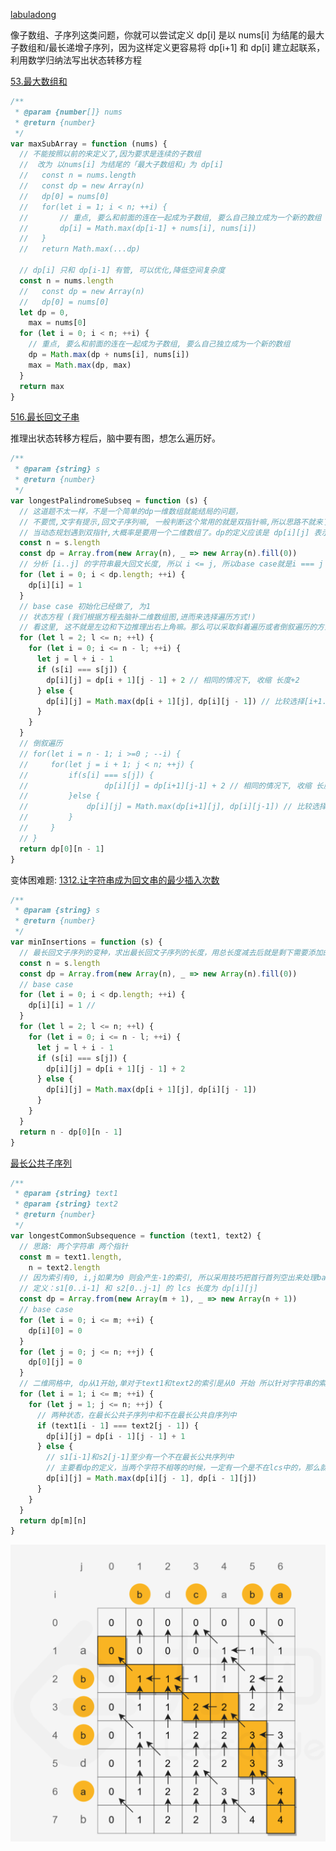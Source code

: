 [labuladong](https://labuladong.github.io/algo/3/24/75/)

像子数组、子序列这类问题，你就可以尝试定义 dp[i] 是以 nums[i] 为结尾的最大子数组和/最长递增子序列，因为这样定义更容易将 dp[i+1] 和 dp[i] 建立起联系，利用数学归纳法写出状态转移方程

[53.最大数组和](https://leetcode.cn/problems/maximum-subarray/)

```js
/**
 * @param {number[]} nums
 * @return {number}
 */
var maxSubArray = function (nums) {
  // 不能按照以前的来定义了,因为要求是连续的子数组
  //  改为 以nums[i] 为结尾的「最大子数组和」为 dp[i]
  //   const n = nums.length
  //   const dp = new Array(n)
  //   dp[0] = nums[0]
  //   for(let i = 1; i < n; ++i) {
  //       // 重点, 要么和前面的连在一起成为子数组, 要么自己独立成为一个新的数组
  //       dp[i] = Math.max(dp[i-1] + nums[i], nums[i])
  //   }
  //   return Math.max(...dp)

  // dp[i] 只和 dp[i-1] 有管, 可以优化,降低空间复杂度
  const n = nums.length
  //   const dp = new Array(n)
  //   dp[0] = nums[0]
  let dp = 0,
    max = nums[0]
  for (let i = 0; i < n; ++i) {
    // 重点, 要么和前面的连在一起成为子数组, 要么自己独立成为一个新的数组
    dp = Math.max(dp + nums[i], nums[i])
    max = Math.max(dp, max)
  }
  return max
}
```

[516.最长回文子串](https://leetcode.cn/problems/longest-palindromic-subsequence/)

推理出状态转移方程后，脑中要有图，想怎么遍历好。

```js
/**
 * @param {string} s
 * @return {number}
 */
var longestPalindromeSubseq = function (s) {
  // 这道题不太一样，不是一个简单的dp一维数组就能结局的问题，
  // 不要慌,文字有提示,回文子序列嘛, 一般判断这个常用的就是双指针嘛,所以思路不就来了吗?
  // 当动态规划遇到双指针,大概率是要用一个二维数组了。dp的定义应该是 dp[i][j] 表示i~j的字符串最大回文串长度
  const n = s.length
  const dp = Array.from(new Array(n), _ => new Array(n).fill(0))
  // 分析 [i..j] 的字符串最大回文长度, 所以 i <= j, 所以base case就是i === j 的时候也就是dp[i][i] 为 1
  for (let i = 0; i < dp.length; ++i) {
    dp[i][i] = 1
  }
  // base case 初始化已经做了, 为1
  // 状态方程 (我们根据方程去脑补二维数组图,进而来选择遍历方式!)
  // 看这里, 这不就是左边和下边推理出右上角嘛。那么可以采取斜着遍历或者倒叙遍历的方式来求解
  for (let l = 2; l <= n; ++l) {
    for (let i = 0; i <= n - l; ++i) {
      let j = l + i - 1
      if (s[i] === s[j]) {
        dp[i][j] = dp[i + 1][j - 1] + 2 // 相同的情况下, 收缩 长度+2
      } else {
        dp[i][j] = Math.max(dp[i + 1][j], dp[i][j - 1]) // 比较选择[i+1..j] 和[i..j-1]中较大的那个
      }
    }
  }
  // 倒叙遍历
  // for(let i = n - 1; i >=0 ; --i) {
  //     for(let j = i + 1; j < n; ++j) {
  //         if(s[i] === s[j]) {
  //                 dp[i][j] = dp[i+1][j-1] + 2 // 相同的情况下, 收缩 长度+2
  //         }else {
  //             dp[i][j] = Math.max(dp[i+1][j], dp[i][j-1]) // 比较选择[i+1..j] 和[i..j-1]中较大的那个
  //         }
  //     }
  // }
  return dp[0][n - 1]
}
```

变体困难题:
[1312.让字符串成为回文串的最少插入次数](https://leetcode.cn/problems/minimum-insertion-steps-to-make-a-string-palindrome/)

```js
/**
 * @param {string} s
 * @return {number}
 */
var minInsertions = function (s) {
  // 最长回文子序列的变种，求出最长回文子序列的长度，用总长度减去后就是剩下需要添加的次数
  const n = s.length
  const dp = Array.from(new Array(n), _ => new Array(n).fill(0))
  // base case
  for (let i = 0; i < dp.length; ++i) {
    dp[i][i] = 1 //
  }
  for (let l = 2; l <= n; ++l) {
    for (let i = 0; i <= n - l; ++i) {
      let j = l + i - 1
      if (s[i] === s[j]) {
        dp[i][j] = dp[i + 1][j - 1] + 2
      } else {
        dp[i][j] = Math.max(dp[i + 1][j], dp[i][j - 1])
      }
    }
  }
  return n - dp[0][n - 1]
}
```

[最长公共子序列](https://leetcode.cn/problems/longest-common-subsequence/)

```js
/**
 * @param {string} text1
 * @param {string} text2
 * @return {number}
 */
var longestCommonSubsequence = function (text1, text2) {
  // 思路: 两个字符串 两个指针
  const m = text1.length,
    n = text2.length
  // 因为索引有0, i,j如果为0 则会产生-1的索引, 所以采用技巧把首行首列空出来处理base case
  // 定义：s1[0..i-1] 和 s2[0..j-1] 的 lcs 长度为 dp[i][j]
  const dp = Array.from(new Array(m + 1), _ => new Array(n + 1))
  // base case
  for (let i = 0; i <= m; ++i) {
    dp[i][0] = 0
  }
  for (let j = 0; j <= n; ++j) {
    dp[0][j] = 0
  }
  // 二维网格中, dp从1开始,单对于text1和text2的索引是从0 开始 所以针对字符串的索引要减去1
  for (let i = 1; i <= m; ++i) {
    for (let j = 1; j <= n; ++j) {
      // 两种状态，在最长公共子序列中和不在最长公共自序列中
      if (text1[i - 1] === text2[j - 1]) {
        dp[i][j] = dp[i - 1][j - 1] + 1
      } else {
        // s1[i-1]和s2[j-1]至少有一个不在最长公共序列中
        // 主要看dp的定义，当两个字符不相等的时候，一定有一个是不在lcs中的，那么就去它之前的三种状态中寻找，dp[i-1][j-1],dp[i-1][j],dp[i][j-1]，而dp[i-1][j-1]一定比dp[i][j]小，所以就比较后面两个就好了
        dp[i][j] = Math.max(dp[i][j - 1], dp[i - 1][j])
      }
    }
  }
  return dp[m][n]
}
```

![子序列类型-2022-07-02](https://raw.githubusercontent.com/yokiizx/picgo/main/images/%E5%AD%90%E5%BA%8F%E5%88%97%E7%B1%BB%E5%9E%8B-2022-07-02.png)
